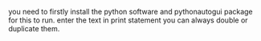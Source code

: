 you need to firstly install the python software and pythonautogui package for this to run.
enter the text in print statement you can always double or duplicate them.
